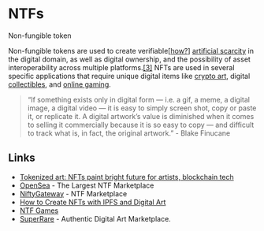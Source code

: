 # NTFs

Non-fungible token

Non-fungible tokens are used to create verifiable\[[how?](https://en.wikipedia.org/wiki/Wikipedia:Please_clarify)\] [artificial scarcity](https://en.wikipedia.org/wiki/Artificial_scarcity) in the digital domain, as well as digital ownership, and the possibility of asset interoperability across multiple platforms.[\[3\]](https://en.wikipedia.org/wiki/Non-fungible_token#cite_note-4) NFTs are used in several specific applications that require unique digital items like [crypto art](https://en.wikipedia.org/wiki/Crypto_art), digital [collectibles](https://en.wikipedia.org/wiki/Collectable), and [online gaming](https://en.wikipedia.org/wiki/Online_game).

> “If something exists only in digital form — i.e. a gif, a meme, a digital image, a digital video — it is easy to simply screen shot, copy or paste it, or replicate it. A digital artwork’s value is diminished when it comes to selling it commercially because it is so easy to copy — and difficult to track what is, in fact, the original artwork.” - Blake Finucane

## Links

* [Tokenized art: NFTs paint bright future for artists, blockchain tech](https://cointelegraph.com/news/tokenized-art-nfts-paint-bright-future-for-artists-blockchain-tech)
* [OpenSea](https://opensea.io/) - The Largest NTF Marketplace
* [NiftyGateway](https://niftygateway.com/) - NTF Marketplace
* [How to Create NFTs with IPFS and Digital Art](https://medium.com/pinata/ipfs-nfts-and-persistent-artwork-50a129587a36)
* [NTF Games](https://cryptalker.com/best-nft-games/)
* [SuperRare](https://superrare.co/) - Authentic Digital Art Marketplace.

